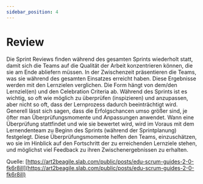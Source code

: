 ```yaml
---
sidebar_position: 4
---
```


# Review
Die Sprint Reviews finden während des gesamten Sprints wiederholt statt, damit sich die Teams auf die Qualität der Arbeit konzentrieren können, die sie am Ende abliefern müssen. In der Zwischenzeit präsentieren die Teams, was sie während des gesamten Einsatzes erreicht haben. Diese Ergebnisse werden mit den Lernzielen verglichen. Die Form hängt von dem/den Lernziel(en) und den Celebration Criteria ab.
Während des Sprints ist es wichtig, so oft wie möglich zu überprüfen (inspizieren) und anzupassen, aber nicht so oft, dass der Lernprozess dadurch beeinträchtigt wird. Generell lässt sich sagen, dass die Erfolgschancen umso größer sind, je öfter man Überprüfungsmomente und Anpassungen anwendet. Wann eine Überprüfung stattfindet und wie sie bewertet wird, wird im Voraus mit dem Lernendenteam zu Beginn des Sprints (während der Sprintplanung) festgelegt. Diese Überprüfungsmomente helfen den Teams, einzuschätzen, wo sie im Hinblick auf den Fortschritt der zu erreichenden Lernziele stehen, und möglichst viel Feedback zu ihren Zwischenergebnissen zu erhalten.

Quelle: [https://art2beagile.slab.com/public/posts/edu-scrum-guides-2-0-fk6r8ill](https://art2beagile.slab.com/public/posts/edu-scrum-guides-2-0-fk6r8ill)